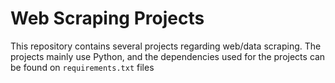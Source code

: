 # Web Scraping Projects
This repository contains several projects regarding web/data scraping. The projects mainly use Python, and the dependencies used for the projects can be found on `requirements.txt` files
